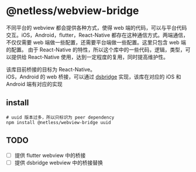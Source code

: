 # @netless/webview-bridge

不同平台的 webview 都会提供各种方式，使得 web 端的代码，可以与平台代码交互。iOS，Android，flutter，React-Native 都存在这种通信方式。两端通信，不仅仅需要 web 端做一些配置，还需要平台端做一些配置。这里只包含 web 端的配置。
由于 React-Native 的特性，所以这个库中的一些代码，逻辑，类型，可以提供给 React-Native 使用，达到一定程度的复用，同时提高维护性。

该库目前桥接的目标为 React-Native。  
iOS，Android 的 web 桥接，可以通过 [dsbridge](https://www.npmjs.com/package/dsbridge) 实现，该库在对应的 iOS 和 Android 端有对应的实现

## install

```shell
# uuid 版本过多，所以只标识为 peer dependency
npm install @netless/webview-bridge uuid
```

## TODO

- [ ] 提供 flutter webview 中的桥接
- [ ] 提供 dsbridge webview 中的桥接替换